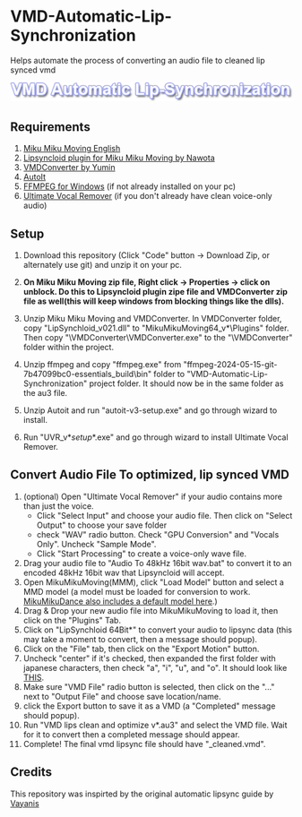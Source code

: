 # VMD-Automatic-Lip-Synchronization
Helps automate the process of converting an audio file to cleaned lip synced vmd

![lipsync](img/vmd_auto_lipsync.png)

## Requirements

1. [Miku Miku Moving English](https://sites.google.com/site/mikumikumovingeng/) 
3. [Lipsyncloid plugin for Miku Miku Moving by Nawota](https://www.nicovideo.jp/watch/sm22506025)
3. [VMDConverter by Yumin](http://miku-challenge.seesaa.net/article/128759756.html)
4. [AutoIt](https://www.autoitscript.com/cgi-bin/getfile.pl?autoit3/autoit-v3-setup.zip)
5. [FFMPEG for Windows](https://www.gyan.dev/ffmpeg/builds/ffmpeg-git-essentials.7z) (if not already installed on your pc)
6. [Ultimate Vocal Remover](https://github.com/Anjok07/ultimatevocalremovergui/releases) (if you don't already have clean voice-only audio)

## Setup

1. Download this repository (Click "Code" button -> Download Zip, or alternately use git) and unzip it on your pc.

2. <b>On Miku Miku Moving zip file, Right click -> Properties -> click on unblock. Do this to Lipsyncloid plugin zipe file and VMDConverter zip file as well(this will keep windows from blocking things like the dlls).</b>

3. Unzip Miku Miku Moving and VMDConverter. In VMDConverter folder, copy "LipSynchloid_v021.dll" to "MikuMikuMoving64_v*\Plugins\" folder. Then copy "\VMDConverter\VMDConverter.exe" to the "\VMDConverter\" folder within the project.

4. Unzip ffmpeg and copy "ffmpeg.exe" from "ffmpeg-2024-05-15-git-7b47099bc0-essentials_build\bin\" folder to "VMD-Automatic-Lip-Synchronization" project folder. It should now be in the same folder as the au3 file.

5. Unzip Autoit and run "autoit-v3-setup.exe" and go through wizard to install.

6. Run "UVR_v*_setup_*.exe" and go through wizard to install Ultimate Vocal Remover.

## Convert Audio File To optimized, lip synced VMD

1. (optional) Open "Ultimate Vocal Remover" if your audio contains more than just the voice.
    - Click "Select Input" and choose your audio file. Then click on "Select Output" to choose your save folder
    - check "WAV" radio button. Check "GPU Conversion" and "Vocals Only". Uncheck "Sample Mode".
    - Click "Start Processing" to create a voice-only wave file.
2. Drag your audio file to "Audio To 48kHz 16bit wav.bat" to convert it to an encoded 48kHz 16bit wav that Lipsyncloid will accept.
3. Open MikuMikuMoving(MMM), click "Load Model" button and select a MMD model (a model must be loaded for conversion to work. [MikuMikuDance also includes a default model here](https://drive.google.com/uc?id=1rzOO6DoECOsLxBRAGM5FjRz0bt7m9rub&export=download).)
4. Drag & Drop your new audio file into MikuMikuMoving to load it, then click on the "Plugins" Tab.
5. Click on "LipSynchloid 64Bit*" to convert your audio to lipsync data (this may take a moment to convert, then a message should popup).
6. Click on the "File" tab, then click on the "Export Motion" button.
7. Uncheck "center" if it's checked, then expanded the first folder with japanese characters, then check "a", "i", "u", and "o". It should look like [THIS](img/export_motion_settings.png).
8. Make sure "VMD File" radio button is selected, then click on the "..." next to "Output File" and choose save location/name.
9. click the Export button to save it as a VMD (a "Completed" message should popup).
10. Run "VMD lips clean and optimize v*.au3" and select the VMD file. Wait for it to convert then a completed message should appear.
11. Complete! The final vmd lipsync file should have "_cleaned.vmd".

## Credits
This repository was inspirted by the original automatic lipsync guide by [Vayanis](https://www.youtube.com/watch?v=ozKBYGiyPJE)
